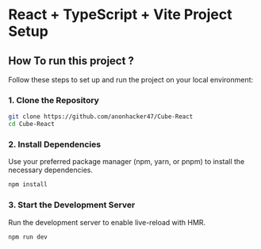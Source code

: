 # React + TypeScript + Vite Project Setup



## How To run this project ?

Follow these steps to set up and run the project on your local environment:

### 1. Clone the Repository

```bash
git clone https://github.com/anonhacker47/Cube-React
cd Cube-React
```

### 2. Install Dependencies

Use your preferred package manager (npm, yarn, or pnpm) to install the necessary dependencies.

```bash
npm install
```

### 3. Start the Development Server

Run the development server to enable live-reload with HMR.

```bash
npm run dev
```